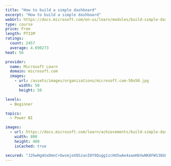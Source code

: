 ```yaml
---
title: "How to build a simple dashboard"
excerpt: "How to build a simple dashboard"
webUrl: https://docs.microsoft.com/en-us/learn/modules/build-simple-dashboard/
type: course
price: Free
length: PT31M
ratings:
  count: 2457
  average: 4.690273
heat: 56

provider:
  name: Microsoft Learn
  domain: microsoft.com
  images:
    - url: /assets/images/organizations/microsoft.com-50x50.jpg
      width: 50
      height: 50

levels:
  - Beginner

topics:
  - Power BI

images:
  - url: https://docs.microsoft.com/learn/achievements/build-simple-dashboard-social.png
    width: 800
    height: 400
    isCached: true

secured: "J2hwHg4UxDmnC+OwsmjoXOSzanI0Y9Qugg1zcHU5wAe4aaeHbVwNK8FWS38GQSY34Qc/hh+NbDx4QuRByrEzUIXtchfV8sY4zdzpJpKCUElow5ocvWSiAS+YjC3K/vaKkBXHMIaOnUxKiqTUNKpDTTc/1MO+6ZLVYErPfyrzjtvblokLF7fxU9DQp9Fs/9cprPF4Bmg9zPbTer8moeKW7EPGhv8zGWDTNCac90JzVrZnvPno4NonoSvFHtbocFaz7WGnu3yIONCytXvHo9QMnZJKj1cjcxzCpNWgWJa513JRnuNj3KPQD5+lSahYyWc/UmhA/EJBIuSyW6vSmQdomdS3i4861gSyWttlfOPr2ye0bS8jeiFVsKK01TTZzzmWitviZuxkZCZ8TbPoLGQmW8eY+W+jMiarEW8bI4iF2iU=;W88dDsZoz8MPkgCCwJ98/Q=="
---
```


